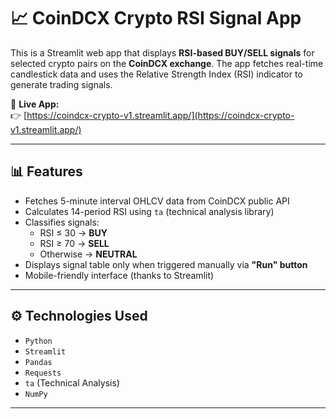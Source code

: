 # 📈 CoinDCX Crypto RSI Signal App

This is a Streamlit web app that displays **RSI-based BUY/SELL signals** for selected crypto pairs on the **CoinDCX exchange**. The app fetches real-time candlestick data and uses the Relative Strength Index (RSI) indicator to generate trading signals.

🔗 **Live App:**  
👉 [https://coindcx-crypto-v1.streamlit.app/](https://coindcx-crypto-v1.streamlit.app/)

---

## 📊 Features

- Fetches 5-minute interval OHLCV data from CoinDCX public API
- Calculates 14-period RSI using `ta` (technical analysis library)
- Classifies signals:
  - RSI ≤ 30 → **BUY**
  - RSI ≥ 70 → **SELL**
  - Otherwise → **NEUTRAL**
- Displays signal table only when triggered manually via **"Run" button**
- Mobile-friendly interface (thanks to Streamlit)

---

## ⚙️ Technologies Used

- `Python`
- `Streamlit`
- `Pandas`
- `Requests`
- `ta` (Technical Analysis)
- `NumPy`

---
